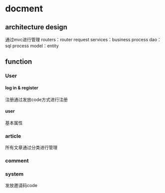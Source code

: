 # docment


## architecture design

通过mvc进行管理
routers：router request
services：business process 
dao：sql process
model：entity 

## function

### User

#### log in & register


注册通过发放code方式进行注册

#### user

基本属性

### article

所有文章通过分类进行管理


### comment


### system

发放邀请码code

